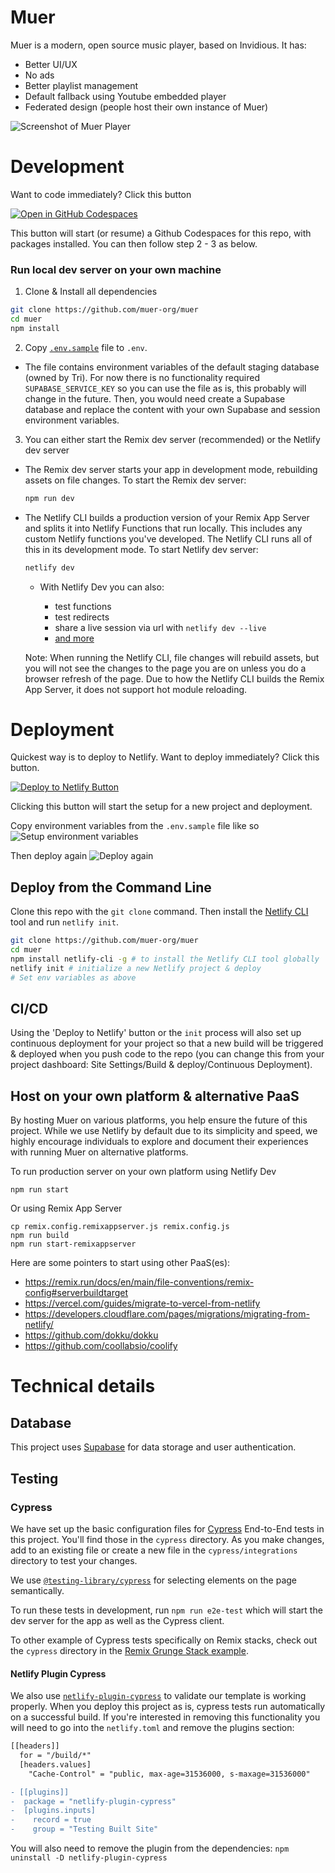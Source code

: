 # Muer
Muer is a modern, open source music player, based on Invidious. It has:
- Better UI/UX
- No ads
- Better playlist management
- Default fallback using Youtube embedded player
- Federated design (people host their own instance of Muer)

![Screenshot of Muer Player](public/screenshot.png)

# Development
Want to code immediately? Click this button

[![Open in GitHub Codespaces](https://github.com/codespaces/badge.svg)](https://github.com/codespaces/new/muer-org/muer?quickstart=1)

This button will start (or resume) a Github Codespaces for this repo, with packages installed. You can then follow step 2 - 3 as below.

### Run local dev server on your own machine
1. Clone & Install all dependencies

  ```sh
  git clone https://github.com/muer-org/muer
  cd muer
  npm install
  ```

2. Copy [`.env.sample`](./.env.sample) file to `.env`. 
  - The file contains environment variables of the default staging database (owned by Tri). For now there is no functionality required `SUPABASE_SERVICE_KEY` so you can use the file as is, this probably will change in the future. Then, you would need create a Supabase database and replace the content with your own Supabase and session environment variables.

3. You can either start the Remix dev server (recommended) or the Netlify dev server
  - The Remix dev server starts your app in development mode, rebuilding assets on file changes. To start the Remix dev server:
    ```sh
    npm run dev
    ```

  - The Netlify CLI builds a production version of your Remix App Server and splits it into Netlify Functions that run locally. This includes any custom Netlify functions you've developed. The Netlify CLI runs all of this in its development mode. To start Netlify dev server:
    ```sh
    netlify dev
    ```
    - With Netlify Dev you can also:

      - test functions
      - test redirects
      - share a live session via url with `netlify dev --live`
      - [and more](https://cli.netlify.com/netlify-dev/)


    Note: When running the Netlify CLI, file changes will rebuild assets, but you will not see the changes to the page you are on unless you do a browser refresh of the page. Due to how the Netlify CLI builds the Remix App Server, it does not support hot module reloading.  

# Deployment
Quickest way is to deploy to Netlify. Want to deploy immediately? Click this button.

[![Deploy to Netlify Button](https://www.netlify.com/img/deploy/button.svg)](https://app.netlify.com/start/deploy?repository=https://github.com/muer-org/muer)

Clicking this button will start the setup for a new project and deployment.

Copy environment variables from the `.env.sample` file like so
![Setup environment variables](public/screenshot_env.png)

Then deploy again
![Deploy again](public/screenshot_deploy_again.png)

## Deploy from the Command Line

Clone this repo with the `git clone` command. Then install the [Netlify CLI](https://docs.netlify.com/cli/get-started/) tool and run `netlify init`.

```sh
git clone https://github.com/muer-org/muer
cd muer
npm install netlify-cli -g # to install the Netlify CLI tool globally
netlify init # initialize a new Netlify project & deploy
# Set env variables as above
```

## CI/CD

Using the 'Deploy to Netlify' button or the `init` process will also set up continuous deployment for your project so that a new build will be triggered & deployed when you push code to the repo (you can change this from your project dashboard: Site Settings/Build & deploy/Continuous Deployment).


## Host on your own platform & alternative PaaS

By hosting Muer on various platforms, you help ensure the future of this project. While we use Netlify by default due to its simplicity and speed, we highly encourage individuals to explore and document their experiences with running Muer on alternative platforms.

To run production server on your own platform using Netlify Dev

```
npm run start
```

Or using Remix App Server
```
cp remix.config.remixappserver.js remix.config.js
npm run build
npm run start-remixappserver
```

Here are some pointers to start using other PaaS(es):
- https://remix.run/docs/en/main/file-conventions/remix-config#serverbuildtarget
- https://vercel.com/guides/migrate-to-vercel-from-netlify
- https://developers.cloudflare.com/pages/migrations/migrating-from-netlify/
- https://github.com/dokku/dokku
- https://github.com/coollabsio/coolify

# Technical details
## Database

This project uses [Supabase](https://supabase.com/) for data storage and user authentication.
## Testing

### Cypress

We have set up the basic configuration files for [Cypress](https://go.cypress.io/) End-to-End tests in this project. You'll find those in the `cypress` directory. As you make changes, add to an existing file or create a new file in the `cypress/integrations` directory to test your changes.

We use [`@testing-library/cypress`](https://testing-library.com/cypress) for selecting elements on the page semantically.

To run these tests in development, run `npm run e2e-test` which will start the dev server for the app as well as the Cypress client.

To other example of Cypress tests specifically on Remix stacks, check out the `cypress` directory in the [Remix Grunge Stack example](https://github.com/remix-run/grunge-stack/tree/main/cypress).

#### Netlify Plugin Cypress

We also use [`netlify-plugin-cypress`](https://github.com/cypress-io/netlify-plugin-cypress) to validate our template is working properly. When you deploy this project as is, cypress tests run automatically on a successful build. If you're interested in removing this functionality you will need to go into the `netlify.toml` and remove the plugins section:

```diff
[[headers]]
  for = "/build/*"
  [headers.values]
    "Cache-Control" = "public, max-age=31536000, s-maxage=31536000"

- [[plugins]]
-  package = "netlify-plugin-cypress"
-  [plugins.inputs]
-    record = true
-    group = "Testing Built Site"
```

You will also need to remove the plugin from the dependencies: `npm uninstall -D netlify-plugin-cypress`
